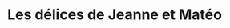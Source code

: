 ---
title: "Les délices de Jeanne et Matéo"
url: /lucinges/les-delices-de-jeanne-et-mateo/
shop: Bäckerei
---